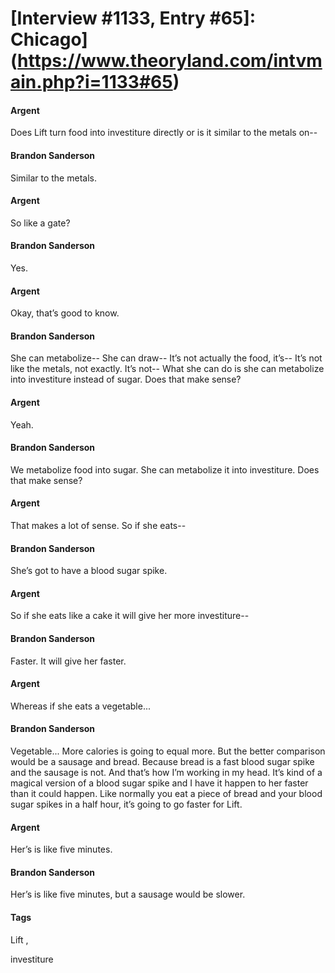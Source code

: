 # [Interview #1133, Entry #65]: Chicago](https://www.theoryland.com/intvmain.php?i=1133#65)

#### Argent

Does Lift turn food into investiture directly or is it similar to the metals on--

#### Brandon Sanderson

Similar to the metals.

#### Argent

So like a gate?

#### Brandon Sanderson

Yes.

#### Argent

Okay, that’s good to know.

#### Brandon Sanderson

She can metabolize-- She can draw-- It’s not actually the food, it’s-- It’s not like the metals, not exactly. It’s not-- What she can do is she can metabolize into investiture instead of sugar. Does that make sense?

#### Argent

Yeah.

#### Brandon Sanderson

We metabolize food into sugar. She can metabolize it into investiture. Does that make sense?

#### Argent

That makes a lot of sense. So if she eats--

#### Brandon Sanderson

She’s got to have a blood sugar spike.

#### Argent

So if she eats like a cake it will give her more investiture--

#### Brandon Sanderson

Faster. It will give her faster.

#### Argent

Whereas if she eats a vegetable...

#### Brandon Sanderson

Vegetable... More calories is going to equal more. But the better comparison would be a sausage and bread. Because bread is a fast blood sugar spike and the sausage is not. And that’s how I’m working in my head. It’s kind of a magical version of a blood sugar spike and I have it happen to her faster than it could happen. Like normally you eat a piece of bread and your blood sugar spikes in a half hour, it’s going to go faster for Lift.

#### Argent

Her’s is like five minutes.

#### Brandon Sanderson

Her’s is like five minutes, but a sausage would be slower.

#### Tags

Lift
,

investiture

